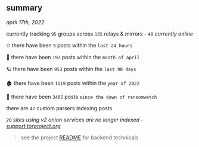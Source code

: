 
## summary
_april 17th, 2022_

currently tracking `95` groups across `135` relays & mirrors - _`48` currently online_

⏲ there have been `9` posts within the `last 24 hours`

🦈 there have been `197` posts within the `month of april`

🪐 there have been `953` posts within the `last 90 days`

🏚 there have been `1119` posts within the `year of 2022`

🦕 there have been `3405` posts `since the dawn of ransomwatch`

there are `47` custom parsers indexing posts

_`20` sites using v2 onion services are no longer indexed - [support.torproject.org](https://support.torproject.org/onionservices/v2-deprecation/)_

> see the project [README](https://github.com/thetanz/ransomwatch#ransomwatch--) for backend technicals
